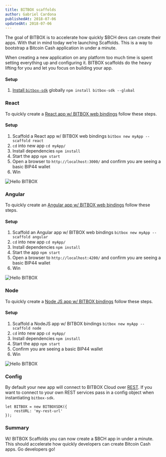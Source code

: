 ```yaml
---
title: BITBOX scaffolds
author: Gabriel Cardona
publishedAt: 2018-07-06
updatedAt: 2018-07-06
---
```


The goal of BITBOX is to accelerate how quickly $BCH devs can create their apps. With that in mind today we’re launching Scaffolds. This is a way to bootstrap a Bitcoin Cash application in under a minute.

When creating a new application on any platform too much time is spent setting everything up and configuring it. BITBOX scaffolds do the heavy lifting for you and let you focus on building your app.

#### Setup

1.  [Install `bitbox-sdk`](https://www.npmjs.com/package/bitbox-sdk) globally
    `npm install bitbox-sdk --global`

### React

To quickly create a [React app w/ BITBOX web bindings](https://github.com/Bitcoin-com/bitbox-scaffold-react) follow these steps.

#### Setup

1.  Scaffold a React app w/ BITBOX web bindings
    `bitbox new myApp --scaffold react`
2.  `cd` into new app
    `cd myApp/`
3.  Install dependencies
    `npm install`
4.  Start the app
    `npm start`
5.  Open a browser to `http://localhost:3000/` and confirm you are seeing a basic BIP44 wallet
6.  Win

![Hello BITBOX](/images/bip44.png)

### Angular

To quickly create an [Angular app w/ BITBOX web bindings](https://github.com/Bitcoin-com/bitbox-scaffold-angular) follow these steps.

#### Setup

1.  Scaffold an Angular app w/ BITBOX web bindings
    `bitbox new myApp --scaffold angular`
2.  `cd` into new app
    `cd myApp/`
3.  Install dependencies
    `npm install`
4.  Start the app
    `npm start`
5.  Open a browser to `http://localhost:4200/` and confirm you are seeing a basic BIP44 wallet
6.  Win

![Hello BITBOX](/images/bip44.png)

### Node

To quickly create a [Node JS app w/ BITBOX bindings](https://github.com/Bitcoin-com/bitbox-scaffold-node) follow these steps.

#### Setup

1.  Scaffold a NodeJS app w/ BITBOX bindings
    `bitbox new myApp --scaffold node`
2.  `cd` into new app
    `cd myApp/`
3.  Install dependencies
    `npm install`
4.  Start the app
    `npm start`
5.  Confirm you are seeing a basic BIP44 wallet
6.  Win

![Hello BITBOX](/images/nodebip44.png)

### Config

By default your new app will connect to BITBOX Cloud over [REST](https://rest.bitcoin.com/). If you want to connect to your own REST services pass in a config object when instantiating `bitbox-sdk`.

```
let BITBOX = new BITBOXSDK({
    restURL: 'my-rest-url'
});
```

### Summary

W/ BITBOX Scaffolds you can now create a $BCH app in under a minute. This should accelerate how quickly developers can create Bitcoin Cash apps. Go developers go!
